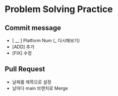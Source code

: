 # Problem Solving Practice

## Commit message 
- [ __ ] Platform Num (_ 다시해보기) 
- [ADD] 추가
- [FIX] 수정

## Pull Request
- 날짜를 제목으로 설정 
- 날마다 main 브랜치로 Merge
